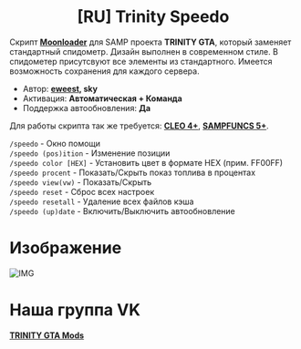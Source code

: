<h1 align="center">[RU] Trinity Speedo</h1>

Скрипт **[Moonloader](https://gtaforums.com/topic/890987-moonloader/)** для SAMP проекта **TRINITY GTA**, который заменяет стандартный спидометр. Дизайн выполнен в современном стиле. В спидометер присутсвуют все элементы из стандартного. Имеется возможность сохранения для каждого сервера.

* Автор: **[eweest](https://vk.com/eweest), sky**<br>
* Активация: **Автоматическая + Команда**<br>
* Поддержка автообновления: **Да**<br>

Для работы скрипта так же требуется: **[CLEO 4+](http://cleo.li/?lang=ru)**, **[SAMPFUNCS 5+](https://blast.hk/threads/17/)**.

`/speedo` - Окно помощи<br>
`/speedo (pos)ition` - Изменение позиции<br>
`/speedo color [HEX]` - Установить цвет в формате HEX (прим. FF00FF)<br>
`/speedo procent` - Показать/Скрыть показ топлива в процентах<br>
`/speedo view(vw)` - Показать/Скрыть<br>
`/speedo reset` - Сброс всех настроек<br>
`/speedo resetall` - Удаление всех файлов кэша<br>
`/speedo (up)date` - Включить/Выключить автообновление<br>

# Изображение
![IMG](https://user-images.githubusercontent.com/34632663/176964949-d9d458cc-4bbc-4586-aa05-afdb123d5d10.png)

# Наша группа VK
**[TRINITY GTA Mods](https://vk.com/gtatrinitymods)**
